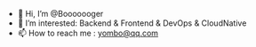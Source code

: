 - 👋 Hi, I’m @Booooooger
- 👀 I’m interested: Backend & Frontend & DevOps & CloudNative 
- 📫 How to reach me : yombo@qq.com

<!---
Booooooger/Booooooger is a ✨ special ✨ repository because its `README.md` (this file) appears on your GitHub profile.
You can click the Preview link to take a look at your changes.
--->
